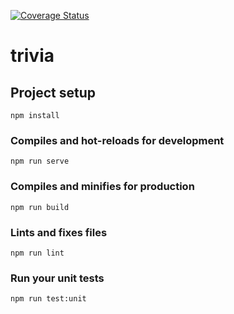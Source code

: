 [![Coverage Status](https://coveralls.io/repos/github/algorithm-sam/trivia_quiz/badge.svg?branch=master)](https://coveralls.io/github/algorithm-sam/trivia_quiz?branch=master)

# trivia

## Project setup

```
npm install
```

### Compiles and hot-reloads for development

```
npm run serve
```

### Compiles and minifies for production

```
npm run build
```

### Lints and fixes files

```
npm run lint
```

### Run your unit tests

```
npm run test:unit
```
